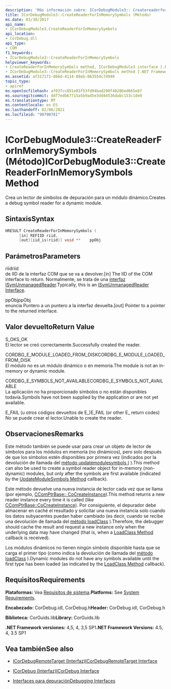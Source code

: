 ```yaml
---
description: 'Más información sobre: ICorDebugModule3:: Createreaderforinmemorysymbols ((método)'
title: ICorDebugModule3::CreateReaderForInMemorySymbols (Método)
ms.date: 03/30/2017
api_name:
- ICorDebugModule3.CreateReaderForInMemorySymbols
api_location:
- CorDebug.dll
api_type:
- COM
f1_keywords:
- ICorDebugModule3::CreateReaderForInMemorySymbols
helpviewer_keywords:
- CreateReaderForInMemorySymbols method, ICorDebugModule3 interface [.NET Framework debugging]
- ICorDebugModule3::CreateReaderForInMemorySymbols method [.NET Framework debugging]
ms.assetid: af317171-d66d-4114-89eb-063554c74940
topic_type:
- apiref
ms.openlocfilehash: af037cc891e83f53fd94bad290f40286ed665e6f
ms.sourcegitcommit: ddf7edb67715a5b9a45e3dd44536dabc153c1de0
ms.translationtype: MT
ms.contentlocale: es-ES
ms.lasthandoff: 02/06/2021
ms.locfileid: "99790781"
---
```

# <a name="icordebugmodule3createreaderforinmemorysymbols-method"></a><span data-ttu-id="f6deb-103">ICorDebugModule3::CreateReaderForInMemorySymbols (Método)</span><span class="sxs-lookup"><span data-stu-id="f6deb-103">ICorDebugModule3::CreateReaderForInMemorySymbols Method</span></span>

<span data-ttu-id="f6deb-104">Crea un lector de símbolos de depuración para un módulo dinámico.</span><span class="sxs-lookup"><span data-stu-id="f6deb-104">Creates a debug symbol reader for a dynamic module.</span></span>  
  
## <a name="syntax"></a><span data-ttu-id="f6deb-105">Sintaxis</span><span class="sxs-lookup"><span data-stu-id="f6deb-105">Syntax</span></span>  
  
```cpp  
HRESULT CreateReaderForInMemorySymbols (  
      [in] REFIID riid,  
      [out][iid_is(riid)] void **    ppObj  
```  
  
## <a name="parameters"></a><span data-ttu-id="f6deb-106">Parámetros</span><span class="sxs-lookup"><span data-stu-id="f6deb-106">Parameters</span></span>  

 <span data-ttu-id="f6deb-107">riid</span><span class="sxs-lookup"><span data-stu-id="f6deb-107">riid</span></span>  
 <span data-ttu-id="f6deb-108">de IID de la interfaz COM que se va a devolver.</span><span class="sxs-lookup"><span data-stu-id="f6deb-108">[in] The IID of the COM interface to return.</span></span> <span data-ttu-id="f6deb-109">Normalmente, se trata de una [interfaz ISymUnmanagedReader](../diagnostics/isymunmanagedreader-interface.md).</span><span class="sxs-lookup"><span data-stu-id="f6deb-109">Typically, this is an [ISymUnmanagedReader Interface](../diagnostics/isymunmanagedreader-interface.md).</span></span>  
  
 <span data-ttu-id="f6deb-110">ppObj</span><span class="sxs-lookup"><span data-stu-id="f6deb-110">ppObj</span></span>  
 <span data-ttu-id="f6deb-111">enuncia Puntero a un puntero a la interfaz devuelta.</span><span class="sxs-lookup"><span data-stu-id="f6deb-111">[out] Pointer to a pointer to the returned interface.</span></span>  
  
## <a name="return-value"></a><span data-ttu-id="f6deb-112">Valor devuelto</span><span class="sxs-lookup"><span data-stu-id="f6deb-112">Return Value</span></span>  

 <span data-ttu-id="f6deb-113">S_OK</span><span class="sxs-lookup"><span data-stu-id="f6deb-113">S_OK</span></span>  
 <span data-ttu-id="f6deb-114">El lector se creó correctamente.</span><span class="sxs-lookup"><span data-stu-id="f6deb-114">Successfully created the reader.</span></span>  
  
 <span data-ttu-id="f6deb-115">CORDBG_E_MODULE_LOADED_FROM_DISK</span><span class="sxs-lookup"><span data-stu-id="f6deb-115">CORDBG_E_MODULE_LOADED_FROM_DISK</span></span>  
 <span data-ttu-id="f6deb-116">El módulo no es un módulo dinámico o en memoria.</span><span class="sxs-lookup"><span data-stu-id="f6deb-116">The module is not an in-memory or dynamic module.</span></span>  
  
 <span data-ttu-id="f6deb-117">CORDBG_E_SYMBOLS_NOT_AVAILABLE</span><span class="sxs-lookup"><span data-stu-id="f6deb-117">CORDBG_E_SYMBOLS_NOT_AVAILABLE</span></span>  
 <span data-ttu-id="f6deb-118">La aplicación no ha proporcionado símbolos o no están disponibles todavía.</span><span class="sxs-lookup"><span data-stu-id="f6deb-118">Symbols have not been supplied by the application or are not yet available.</span></span>  
  
 <span data-ttu-id="f6deb-119">E_FAIL (u otros códigos devueltos de E_)</span><span class="sxs-lookup"><span data-stu-id="f6deb-119">E_FAIL (or other E_ return codes)</span></span>  
 <span data-ttu-id="f6deb-120">No se puede crear el lector.</span><span class="sxs-lookup"><span data-stu-id="f6deb-120">Unable to create the reader.</span></span>  
  
## <a name="remarks"></a><span data-ttu-id="f6deb-121">Observaciones</span><span class="sxs-lookup"><span data-stu-id="f6deb-121">Remarks</span></span>  

 <span data-ttu-id="f6deb-122">Este método también se puede usar para crear un objeto de lector de símbolos para los módulos en memoria (no dinámicos), pero solo después de que los símbolos estén disponibles por primera vez (indicados por la devolución de llamada del [método updatemodulesymbols (](icordebugmanagedcallback-updatemodulesymbols-method.md) ).</span><span class="sxs-lookup"><span data-stu-id="f6deb-122">This method can also be used to create a symbol reader object for in-memory (non-dynamic) modules, but only after the symbols are first available (indicated by the [UpdateModuleSymbols Method](icordebugmanagedcallback-updatemodulesymbols-method.md) callback).</span></span>  
  
 <span data-ttu-id="f6deb-123">Este método devuelve una nueva instancia de lector cada vez que se llama (por ejemplo, [CComPtrBase:: CoCreateInstance](/cpp/atl/reference/ccomptrbase-class#cocreateinstance)).</span><span class="sxs-lookup"><span data-stu-id="f6deb-123">This method returns a new reader instance every time it is called (like [CComPtrBase::CoCreateInstance](/cpp/atl/reference/ccomptrbase-class#cocreateinstance)).</span></span> <span data-ttu-id="f6deb-124">Por consiguiente, el depurador debe almacenar en caché el resultado y solicitar una nueva instancia solo cuando los datos subyacentes puedan haber cambiado (es decir, cuando se recibe una devolución de llamada del [método loadClass](icordebugmanagedcallback-loadclass-method.md) ).</span><span class="sxs-lookup"><span data-stu-id="f6deb-124">Therefore, the debugger should cache the result and request a new instance only when the underlying data may have changed (that is, when a [LoadClass Method](icordebugmanagedcallback-loadclass-method.md) callback is received).</span></span>  
  
 <span data-ttu-id="f6deb-125">Los módulos dinámicos no tienen ningún símbolo disponible hasta que se carga el primer tipo (como indica la devolución de llamada del [método loadClass](icordebugmanagedcallback-loadclass-method.md) ).</span><span class="sxs-lookup"><span data-stu-id="f6deb-125">Dynamic modules do not have any symbols available until the first type has been loaded (as indicated by the [LoadClass Method](icordebugmanagedcallback-loadclass-method.md) callback).</span></span>  
  
## <a name="requirements"></a><span data-ttu-id="f6deb-126">Requisitos</span><span class="sxs-lookup"><span data-stu-id="f6deb-126">Requirements</span></span>  

 <span data-ttu-id="f6deb-127">**Plataformas:** Vea [Requisitos de sistema](../../get-started/system-requirements.md).</span><span class="sxs-lookup"><span data-stu-id="f6deb-127">**Platforms:** See [System Requirements](../../get-started/system-requirements.md).</span></span>  
  
 <span data-ttu-id="f6deb-128">**Encabezado:** CorDebug.idl, CorDebug.h</span><span class="sxs-lookup"><span data-stu-id="f6deb-128">**Header:** CorDebug.idl, CorDebug.h</span></span>  
  
 <span data-ttu-id="f6deb-129">**Biblioteca:** CorGuids.lib</span><span class="sxs-lookup"><span data-stu-id="f6deb-129">**Library:** CorGuids.lib</span></span>  
  
 <span data-ttu-id="f6deb-130">**.NET Framework versiones:** 4,5, 4, 3,5 SP1</span><span class="sxs-lookup"><span data-stu-id="f6deb-130">**.NET Framework Versions:** 4.5, 4, 3.5 SP1</span></span>  
  
## <a name="see-also"></a><span data-ttu-id="f6deb-131">Vea también</span><span class="sxs-lookup"><span data-stu-id="f6deb-131">See also</span></span>

- [<span data-ttu-id="f6deb-132">ICorDebugRemoteTarget (Interfaz)</span><span class="sxs-lookup"><span data-stu-id="f6deb-132">ICorDebugRemoteTarget Interface</span></span>](icordebugremotetarget-interface.md)
- [<span data-ttu-id="f6deb-133">ICorDebug (Interfaz)</span><span class="sxs-lookup"><span data-stu-id="f6deb-133">ICorDebug Interface</span></span>](icordebug-interface.md)

- [<span data-ttu-id="f6deb-134">Interfaces para depuración</span><span class="sxs-lookup"><span data-stu-id="f6deb-134">Debugging Interfaces</span></span>](debugging-interfaces.md)
